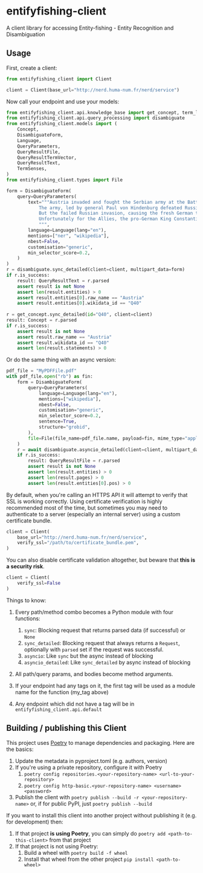 # entifyfishing-client
A client library for accessing Entity-fishing - Entity Recognition and Disambiguation

## Usage
First, create a client:

```python
from entifyfishing_client import Client

client = Client(base_url="http://nerd.huma-num.fr/nerd/service")
```

Now call your endpoint and use your models:

```python
from entifyfishing_client.api.knowledge_base import get_concept, term_lookup
from entifyfishing_client.api.query_processing import disambiguate
from entifyfishing_client.models import (
    Concept,
    DisambiguateForm,
    Language,
    QueryParameters,
    QueryResultFile,
    QueryResultTermVector,
    QueryResultText,
    TermSenses,
)
from entifyfishing_client.types import File

form = DisambiguateForm(
    query=QueryParameters(
        text="""Austria invaded and fought the Serbian army at the Battle of Cer and Battle of Kolubara beginning on 12 August. 
            The army, led by general Paul von Hindenburg defeated Russia in a series of battles collectively known as the First Battle of Tannenberg (17 August – 2 September). 
            But the failed Russian invasion, causing the fresh German troops to move to the east, allowed the tactical Allied victory at the First Battle of the Marne. 
            Unfortunately for the Allies, the pro-German King Constantine I dismissed the pro-Allied government of E. Venizelos before the Allied expeditionary force could arrive.
            """,
        language=Language(lang="en"),
        mentions=["ner", "wikipedia"],
        nbest=False,
        customisation="generic",
        min_selector_score=0.2,
    )
)
r = disambiguate.sync_detailed(client=client, multipart_data=form)
if r.is_success:
    result: QueryResultText = r.parsed
    assert result is not None
    assert len(result.entities) > 0
    assert result.entities[0].raw_name == "Austria"
    assert result.entities[0].wikidata_id == "Q40"
    
r = get_concept.sync_detailed(id="Q40", client=client)
result: Concept = r.parsed
if r.is_success:
    assert result is not None
    assert result.raw_name == "Austria"
    assert result.wikidata_id == "Q40"    
    assert len(result.statements) > 0
```

Or do the same thing with an async version:

```python
pdf_file = "MyPDFFile.pdf"
with pdf_file.open("rb") as fin:
    form = DisambiguateForm(
        query=QueryParameters(
            language=Language(lang="en"),
            mentions=["wikipedia"],
            nbest=False,
            customisation="generic",
            min_selector_score=0.2,
            sentence=True,
            structure="grobid",
        ),
        file=File(file_name=pdf_file.name, payload=fin, mime_type="application/pdf"),
    )
    r = await disambiguate.asyncio_detailed(client=client, multipart_data=form)
    if r.is_success:
        result: QueryResultFile = r.parsed
        assert result is not None
        assert len(result.entities) > 0
        assert len(result.pages) > 0
        assert len(result.entities[0].pos) > 0
```

By default, when you're calling an HTTPS API it will attempt to verify that SSL is working correctly. Using certificate verification is highly recommended most of the time, but sometimes you may need to authenticate to a server (especially an internal server) using a custom certificate bundle.

```python
client = Client(
    base_url="http://nerd.huma-num.fr/nerd/service", 
    verify_ssl="/path/to/certificate_bundle.pem",
)
```

You can also disable certificate validation altogether, but beware that **this is a security risk**.

```python
client = Client(
    verify_ssl=False
)
```

Things to know:
1. Every path/method combo becomes a Python module with four functions:
    1. `sync`: Blocking request that returns parsed data (if successful) or `None`
    1. `sync_detailed`: Blocking request that always returns a `Request`, optionally with `parsed` set if the request was successful.
    1. `asyncio`: Like `sync` but the async instead of blocking
    1. `asyncio_detailed`: Like `sync_detailed` by async instead of blocking

1. All path/query params, and bodies become method arguments.
1. If your endpoint had any tags on it, the first tag will be used as a module name for the function (my_tag above)
1. Any endpoint which did not have a tag will be in `entifyfishing_client.api.default`

## Building / publishing this Client
This project uses [Poetry](https://python-poetry.org/) to manage dependencies  and packaging.  Here are the basics:
1. Update the metadata in pyproject.toml (e.g. authors, version)
1. If you're using a private repository, configure it with Poetry
    1. `poetry config repositories.<your-repository-name> <url-to-your-repository>`
    1. `poetry config http-basic.<your-repository-name> <username> <password>`
1. Publish the client with `poetry publish --build -r <your-repository-name>` or, if for public PyPI, just `poetry publish --build`

If you want to install this client into another project without publishing it (e.g. for development) then:
1. If that project **is using Poetry**, you can simply do `poetry add <path-to-this-client>` from that project
1. If that project is not using Poetry:
    1. Build a wheel with `poetry build -f wheel`
    1. Install that wheel from the other project `pip install <path-to-wheel>`
